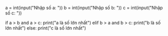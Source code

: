 a = int(input("Nhập số a: "))
b = int(input("Nhập số b: "))
c = int(input("Nhập số c: "))

if a > b and a > c:
  print("a là số lớn nhất")
elif b > a and b > c:
  print("b là số lớn nhất")
else:
  print("c là số lớn nhất")
